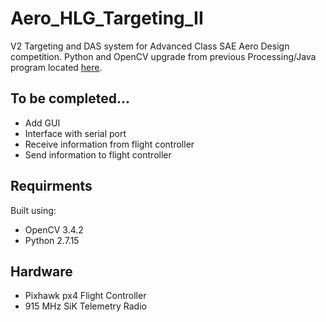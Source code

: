 # Aero_HLG_Targeting_II
V2 Targeting and DAS system for Advanced Class SAE Aero Design competition. Python and OpenCV upgrade from previous Processing/Java program located [here](https://github.com/MarkSherstan/Aero_HLG_2018_DAS).

## To be completed...
* Add GUI 
* Interface with serial port
* Receive information from flight controller
* Send information to flight controller

## Requirments
Built using: 
* OpenCV 3.4.2
* Python 2.7.15

## Hardware
* Pixhawk px4 Flight Controller
* 915 MHz SiK Telemetry Radio
